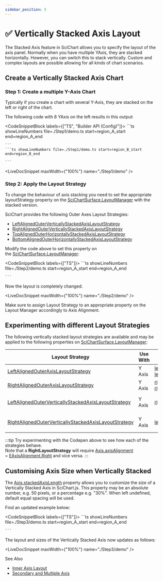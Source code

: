 ```yaml
---
sidebar_position: 5
---
```


# ✅ Vertically Stacked Axis Layout

The Stacked Axis feature in SciChart allows you to specify the layout of the axis panel. Normally when you have multiple YAxis, they are stacked horizontally. However, you can switch this to stack vertically. Custom and complex layouts are possible allowing for all kinds of chart scenarios.

<ChartFromSciChartDemo src="https://demo.scichart.com/iframe/javascript-vertically-stacked-axes" title="Vertically Stacked Axis" description="" />

Create a Vertically Stacked Axis Chart
--------------------------------------

### Step 1: Create a multiple Y-Axis Chart

Typically if you create a chart with several Y-Axis, they are stacked on the left or right of the chart.

The following code with 8 YAxis on the left results in this output:

<CodeSnippetBlock labels={["TS", "Builder API (Config)"]}>
    ```ts showLineNumbers file=./Step1/demo.ts start=region_A_start end=region_A_end

    ```
    ```ts showLineNumbers file=./Step1/demo.ts start=region_B_start end=region_B_end

    ```

</CodeSnippetBlock>

<LiveDocSnippet maxWidth={"100%"} name="./Step1/demo" />

### Step 2: Apply the Layout Strategy

To change the behaviour of axis stacking you need to set the appropriate layoutStrategy property on the [SciChartSurface.LayoutManager](https://scichart.com/documentation/js/current/typedoc/classes/scichartsurface.html#layoutmanager) with the stacked version. 

SciChart provides the following Outer Axes Layout Strategies:

*   [LeftAlignedOuterVerticallyStackedAxisLayoutStrategy](https://scichart.com/documentation/js/current/typedoc/classes/leftalignedouterverticallystackedaxislayoutstrategy.html)
*   [RightAlignedOuterVerticallyStackedAxisLayoutStrategy](https://scichart.com/documentation/js/current/typedoc/classes/rightalignedouterverticallystackedaxislayoutstrategy.html)
*   [TopAlignedOuterHorizontallyStackedAxisLayoutStrategy](https://scichart.com/documentation/js/current/typedoc/classes/topalignedouterhorizontallystackedaxislayoutstrategy.html)
*   [BottomAlignedOuterHorizontallyStackedAxisLayoutStrategy](https://scichart.com/documentation/js/current/typedoc/classes/bottomalignedouterhorizontallystackedaxislayoutstrategy.html)

Modify the code above to set this property on the [SciChartSurface.LayoutManager](https://scichart.com/documentation/js/current/typedoc/classes/scichartsurface.html#layoutmanager):

<CodeSnippetBlock labels={["TS"]}>
    ```ts showLineNumbers file=./Step2/demo.ts start=region_A_start end=region_A_end

    ```
</CodeSnippetBlock>

Now the layout is completely changed.

<LiveDocSnippet maxWidth={"100%"} name="./Step2/demo" />

Make sure to assign Layout Strategy to an appropriate property on the Layout Manager accordingly to Axis Alignment.

Experimenting with different Layout Strategies
----------------------------------------------

The following vertically stacked layout strategies are available and may be applied to the following properties on [SciChartSurface.LayoutManager](https://scichart.com/documentation/js/current/typedoc/classes/scichartsurface.html#layoutmanager):

| Layout Strategy | Use With | Apply to LayoutManager Prop | Behavior |
|-----------------|----------|-----------------------------|----------|
| [LeftAlignedOuterAxisLayoutStrategy](https://scichart.com/documentation/js/current/typedoc/classes/leftalignedouteraxislayoutstrategy.html) | Y Axis | [leftInnerAxisLayoutStrategy](https://scichart.com/documentation/js/current/typedoc/classes/layoutmanager.html#leftinneraxeslayoutstrategy), [leftOuterAxisLayoutStrategy](https://scichart.com/documentation/js/current/typedoc/classes/layoutmanager.html#leftouteraxeslayoutstrategy) | Default behavior |
| [RightAlignedOuterAxisLayoutStrategy](https://scichart.com/documentation/js/current/typedoc/classes/rightalignedouteraxislayoutstrategy.html) | Y Axis | [rightInnerAxisLayoutStrategy](https://scichart.com/documentation/js/current/typedoc/classes/layoutmanager.html#rightinneraxeslayoutstrategy), [rightOuterAxisLayoutStrategy](https://scichart.com/documentation/js/current/typedoc/classes/layoutmanager.html#rightouteraxeslayoutstrategy) | Default behavior |
| [LeftAlignedOuterVerticallyStackedAxisLayoutStrategy](https://scichart.com/documentation/js/current/typedoc/classes/leftalignedouterverticallystackedaxislayoutstrategy.html) | Y Axis | [rightOuterAxisLayoutStrategy](https://scichart.com/documentation/js/current/typedoc/classes/layoutmanager.html#rightouteraxeslayoutstrategy) | Vertical stacking behavior |
| [RightAlignedOuterVerticallyStackedAxisLayoutStrategy](https://scichart.com/documentation/js/current/typedoc/classes/rightalignedouterverticallystackedaxislayoutstrategy.html) | Y Axis | [leftOuterAxisLayoutStrategy](https://scichart.com/documentation/js/current/typedoc/classes/layoutmanager.html#leftouteraxeslayoutstrategy) | Vertical stacking behavior |

:::tip
Try experimenting with the Codepen above to see how each of the strategies behave.  
Note that a **RightLayoutStrategy** will require [Axis.axisAlignment](https://scichart.com/documentation/js/current/typedoc/classes/numericaxis.html#axisalignment) = [EAxisAlignment.Right](https://scichart.com/documentation/js/current/typedoc/enums/eaxisalignment.html) and vice versa.
:::

Customising Axis Size when Vertically Stacked
---------------------------------------------

The [Axis.stackedAxisLength](https://scichart.com/documentation/js/current/typedoc/classes/axisbase2d.html#stackedaxislength) property allows you to customize the size of a Vertically Stacked Axis in SciChart.js. This property may be an absolute number, e.g. 50 pixels, or a percentage e.g. "30%". When left undefined, default equal spacing will be used.

Find an updated example below:

<CodeSnippetBlock labels={["TS"]}>
    ```ts showLineNumbers file=./Step3/demo.ts start=region_A_start end=region_A_end

    ```
</CodeSnippetBlock>

The layout and sizes of the Vertically Stacked Axis now updates as follows:

<LiveDocSnippet maxWidth={"100%"} name="./Step3/demo" />

See Also

* [Inner Axis Layout](/docs/2d-charts/axis-api/multi-axis-and-layout/inner-axis-layout)
* [Secondary and Multiple Axis](/docs/2d-charts/axis-api/multi-axis-and-layout/secondary-and-multiple-axis-overview)
